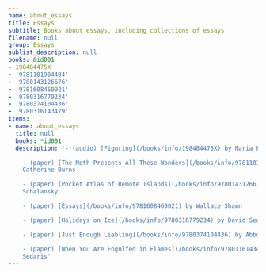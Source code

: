 ```yaml
---
name: about_essays
title: Essays
subtitle: Books about essays, including collections of essays
filename: null
group: Essays
sublist_description: null
books: &id001
- 198484475X
- '9781101904404'
- '9780143126676'
- '9781608460021'
- '9780316779234'
- '9780374104436'
- '9780316143479'
items:
- name: about_essays
  title: null
  books: *id001
  description: '- (audio) [Figuring](/books/info/198484475X) by Maria Popova

    - (paper) [The Moth Presents All These Wonders](/books/info/9781101904404) by
    Catherine Burns

    - (paper) [Pocket Atlas of Remote Islands](/books/info/9780143126676) by Judith
    Schalansky

    - (paper) [Essays](/books/info/9781608460021) by Wallace Shawn

    - (paper) [Holidays on Ice](/books/info/9780316779234) by David Sedaris

    - (paper) [Just Enough Liebling](/books/info/9780374104436) by Abbott Joseph Liebling

    - (paper) [When You Are Engulfed in Flames](/books/info/9780316143479) by David
    Sedaris'
---
```



